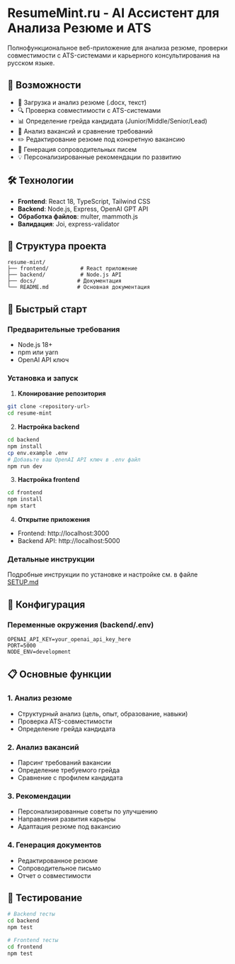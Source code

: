 # ResumeMint.ru - AI Ассистент для Анализа Резюме и ATS

Полнофункциональное веб-приложение для анализа резюме, проверки совместимости с ATS-системами и карьерного консультирования на русском языке.

## 🚀 Возможности

- 📄 Загрузка и анализ резюме (.docx, текст)
- 🔍 Проверка совместимости с ATS-системами
- 📊 Определение грейда кандидата (Junior/Middle/Senior/Lead)
- 🎯 Анализ вакансий и сравнение требований
- ✏️ Редактирование резюме под конкретную вакансию
- 📝 Генерация сопроводительных писем
- 💡 Персонализированные рекомендации по развитию

## 🛠 Технологии

- **Frontend**: React 18, TypeScript, Tailwind CSS
- **Backend**: Node.js, Express, OpenAI GPT API
- **Обработка файлов**: multer, mammoth.js
- **Валидация**: Joi, express-validator

## 📁 Структура проекта

```
resume-mint/
├── frontend/          # React приложение
├── backend/           # Node.js API
├── docs/             # Документация
└── README.md         # Основная документация
```

## 🚀 Быстрый старт

### Предварительные требования
- Node.js 18+
- npm или yarn
- OpenAI API ключ

### Установка и запуск

1. **Клонирование репозитория**
```bash
git clone <repository-url>
cd resume-mint
```

2. **Настройка backend**
```bash
cd backend
npm install
cp env.example .env
# Добавьте ваш OpenAI API ключ в .env файл
npm run dev
```

3. **Настройка frontend**
```bash
cd frontend
npm install
npm start
```

4. **Открытие приложения**
- Frontend: http://localhost:3000
- Backend API: http://localhost:5000

### Детальные инструкции
Подробные инструкции по установке и настройке см. в файле [SETUP.md](SETUP.md)

## 🔧 Конфигурация

### Переменные окружения (backend/.env)
```
OPENAI_API_KEY=your_openai_api_key_here
PORT=5000
NODE_ENV=development
```

## 📋 Основные функции

### 1. Анализ резюме
- Структурный анализ (цель, опыт, образование, навыки)
- Проверка ATS-совместимости
- Определение грейда кандидата

### 2. Анализ вакансий
- Парсинг требований вакансии
- Определение требуемого грейда
- Сравнение с профилем кандидата

### 3. Рекомендации
- Персонализированные советы по улучшению
- Направления развития карьеры
- Адаптация резюме под вакансию

### 4. Генерация документов
- Редактированное резюме
- Сопроводительное письмо
- Отчет о совместимости

## 🧪 Тестирование

```bash
# Backend тесты
cd backend
npm test

# Frontend тесты
cd frontend
npm test
```
